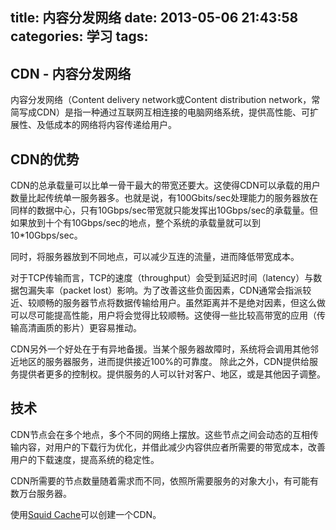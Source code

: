 title: 内容分发网络
date: 2013-05-06 21:43:58
categories: 学习
tags:
---

## CDN - 内容分发网络

内容分发网络（Content delivery network或Content distribution network，常简写成CDN）是指一种通过互联网互相连接的电脑网络系统，提供高性能、可扩展性、及低成本的网络将内容传递给用户。

<!--more-->

## CDN的优势

CDN的总承载量可以比单一骨干最大的带宽还要大。这使得CDN可以承载的用户数量比起传统单一服务器多。也就是说，有100Gbits/sec处理能力的服务器放在同样的数据中心，只有10Gbps/sec带宽就只能发挥出10Gbps/sec的承载量。但如果放到十个有10Gbps/sec的地点，整个系统的承载量就可以到10*10Gbps/sec。

同时，将服务器放到不同地点，可以减少互连的流量，进而降低带宽成本。

对于TCP传输而言，TCP的速度（throughput）会受到延迟时间（latency）与数据包漏失率（packet lost）影响。为了改善这些负面因素，CDN通常会指派较近、较顺畅的服务器节点将数据传输给用户。虽然距离并不是绝对因素，但这么做可以尽可能提高性能，用户将会觉得比较顺畅。这使得一些比较高带宽的应用（传输高清画质的影片）更容易推动。

CDN另外一个好处在于有异地备援。当某个服务器故障时，系统将会调用其他邻近地区的服务器服务，进而提供接近100%的可靠度。
除此之外，CDN提供给服务提供者更多的控制权。提供服务的人可以针对客户、地区，或是其他因子调整。

## 技术

CDN节点会在多个地点，多个不同的网络上摆放。这些节点之间会动态的互相传输内容，对用户的下载行为优化，并借此减少内容供应者所需要的带宽成本，改善用户的下载速度，提高系统的稳定性。

CDN所需要的节点数量随着需求而不同，依照所需要服务的对象大小，有可能有数万台服务器。

使用[Squid Cache](http://zh.wikipedia.org/wiki/Squid_cache)可以创建一个CDN。